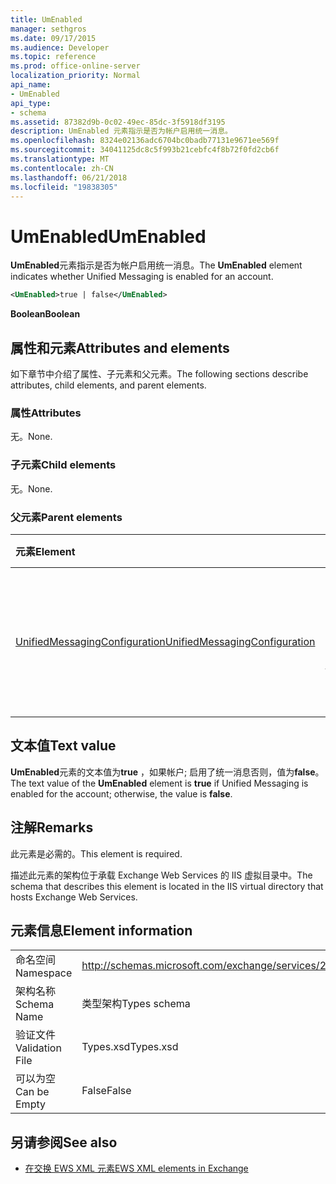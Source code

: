 ```yaml
---
title: UmEnabled
manager: sethgros
ms.date: 09/17/2015
ms.audience: Developer
ms.topic: reference
ms.prod: office-online-server
localization_priority: Normal
api_name:
- UmEnabled
api_type:
- schema
ms.assetid: 87382d9b-0c02-49ec-85dc-3f5918df3195
description: UmEnabled 元素指示是否为帐户启用统一消息。
ms.openlocfilehash: 8324e02136adc6704bc0badb77131e9671ee569f
ms.sourcegitcommit: 34041125dc8c5f993b21cebfc4f8b72f0fd2cb6f
ms.translationtype: MT
ms.contentlocale: zh-CN
ms.lasthandoff: 06/21/2018
ms.locfileid: "19838305"
---
```

# <a name="umenabled"></a><span data-ttu-id="28cdb-103">UmEnabled</span><span class="sxs-lookup"><span data-stu-id="28cdb-103">UmEnabled</span></span>

<span data-ttu-id="28cdb-104">**UmEnabled**元素指示是否为帐户启用统一消息。</span><span class="sxs-lookup"><span data-stu-id="28cdb-104">The **UmEnabled** element indicates whether Unified Messaging is enabled for an account.</span></span> 
  
```XML
<UmEnabled>true | false</UmEnabled>
```

 <span data-ttu-id="28cdb-105">**Boolean**</span><span class="sxs-lookup"><span data-stu-id="28cdb-105">**Boolean**</span></span>
## <a name="attributes-and-elements"></a><span data-ttu-id="28cdb-106">属性和元素</span><span class="sxs-lookup"><span data-stu-id="28cdb-106">Attributes and elements</span></span>

<span data-ttu-id="28cdb-107">如下章节中介绍了属性、子元素和父元素。</span><span class="sxs-lookup"><span data-stu-id="28cdb-107">The following sections describe attributes, child elements, and parent elements.</span></span>
  
### <a name="attributes"></a><span data-ttu-id="28cdb-108">属性</span><span class="sxs-lookup"><span data-stu-id="28cdb-108">Attributes</span></span>

<span data-ttu-id="28cdb-109">无。</span><span class="sxs-lookup"><span data-stu-id="28cdb-109">None.</span></span>
  
### <a name="child-elements"></a><span data-ttu-id="28cdb-110">子元素</span><span class="sxs-lookup"><span data-stu-id="28cdb-110">Child elements</span></span>

<span data-ttu-id="28cdb-111">无。</span><span class="sxs-lookup"><span data-stu-id="28cdb-111">None.</span></span>
  
### <a name="parent-elements"></a><span data-ttu-id="28cdb-112">父元素</span><span class="sxs-lookup"><span data-stu-id="28cdb-112">Parent elements</span></span>

|<span data-ttu-id="28cdb-113">**元素**</span><span class="sxs-lookup"><span data-stu-id="28cdb-113">**Element**</span></span>|<span data-ttu-id="28cdb-114">**说明**</span><span class="sxs-lookup"><span data-stu-id="28cdb-114">**Description**</span></span>|
|:-----|:-----|
|[<span data-ttu-id="28cdb-115">UnifiedMessagingConfiguration</span><span class="sxs-lookup"><span data-stu-id="28cdb-115">UnifiedMessagingConfiguration</span></span>](unifiedmessagingconfiguration.md) <br/> |<span data-ttu-id="28cdb-116">包含服务统一消息服务的配置信息。</span><span class="sxs-lookup"><span data-stu-id="28cdb-116">Contains service configuration information for the Unified Messaging service.</span></span>  <br/> |
   
## <a name="text-value"></a><span data-ttu-id="28cdb-117">文本值</span><span class="sxs-lookup"><span data-stu-id="28cdb-117">Text value</span></span>

<span data-ttu-id="28cdb-118">**UmEnabled**元素的文本值为**true** ，如果帐户; 启用了统一消息否则，值为**false**。</span><span class="sxs-lookup"><span data-stu-id="28cdb-118">The text value of the **UmEnabled** element is **true** if Unified Messaging is enabled for the account; otherwise, the value is **false**.</span></span>
  
## <a name="remarks"></a><span data-ttu-id="28cdb-119">注解</span><span class="sxs-lookup"><span data-stu-id="28cdb-119">Remarks</span></span>

<span data-ttu-id="28cdb-120">此元素是必需的。</span><span class="sxs-lookup"><span data-stu-id="28cdb-120">This element is required.</span></span>
  
<span data-ttu-id="28cdb-121">描述此元素的架构位于承载 Exchange Web Services 的 IIS 虚拟目录中。</span><span class="sxs-lookup"><span data-stu-id="28cdb-121">The schema that describes this element is located in the IIS virtual directory that hosts Exchange Web Services.</span></span>
  
## <a name="element-information"></a><span data-ttu-id="28cdb-122">元素信息</span><span class="sxs-lookup"><span data-stu-id="28cdb-122">Element information</span></span>

|||
|:-----|:-----|
|<span data-ttu-id="28cdb-123">命名空间</span><span class="sxs-lookup"><span data-stu-id="28cdb-123">Namespace</span></span>  <br/> |http://schemas.microsoft.com/exchange/services/2006/types  <br/> |
|<span data-ttu-id="28cdb-124">架构名称</span><span class="sxs-lookup"><span data-stu-id="28cdb-124">Schema Name</span></span>  <br/> |<span data-ttu-id="28cdb-125">类型架构</span><span class="sxs-lookup"><span data-stu-id="28cdb-125">Types schema</span></span>  <br/> |
|<span data-ttu-id="28cdb-126">验证文件</span><span class="sxs-lookup"><span data-stu-id="28cdb-126">Validation File</span></span>  <br/> |<span data-ttu-id="28cdb-127">Types.xsd</span><span class="sxs-lookup"><span data-stu-id="28cdb-127">Types.xsd</span></span>  <br/> |
|<span data-ttu-id="28cdb-128">可以为空</span><span class="sxs-lookup"><span data-stu-id="28cdb-128">Can be Empty</span></span>  <br/> |<span data-ttu-id="28cdb-129">False</span><span class="sxs-lookup"><span data-stu-id="28cdb-129">False</span></span>  <br/> |
   
## <a name="see-also"></a><span data-ttu-id="28cdb-130">另请参阅</span><span class="sxs-lookup"><span data-stu-id="28cdb-130">See also</span></span>



- [<span data-ttu-id="28cdb-131">在交换 EWS XML 元素</span><span class="sxs-lookup"><span data-stu-id="28cdb-131">EWS XML elements in Exchange</span></span>](ews-xml-elements-in-exchange.md)

